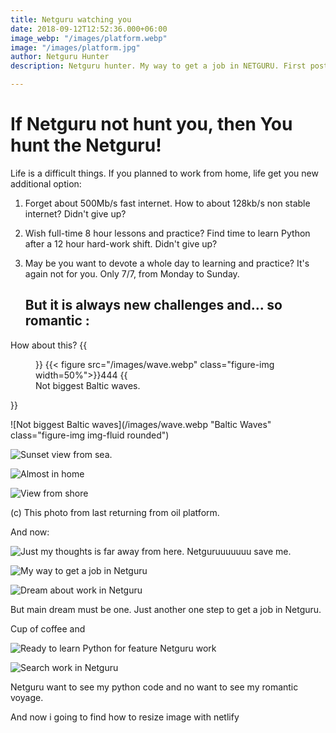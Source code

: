 ```yaml
---
title: Netguru watching you
date: 2018-09-12T12:52:36.000+06:00
image_webp: "/images/platform.webp"
image: "/images/platform.jpg"
author: Netguru Hunter
description: Netguru hunter. My way to get a job in NETGURU. First post.

---
```

# If Netguru not hunt you, then You hunt the Netguru!

Life is a difficult things. If you planned to work from home, life get you new additional option:

1. Forget about 500Mb/s fast internet. How to about 128kb/s non stable internet? Didn't give up?
2. Wish full-time 8 hour lessons and practice? Find time to learn Python after a 12 hour hard-work shift. Didn't give up?
3. May be you want to devote a whole day to learning and practice? It's again not for  you. Only 7/7, from Monday to Sunday.

   ## But it is always new challenges and... so romantic :

How about this?
{{<figure class="figure" style="width=300px">}}
{{< figure src="/images/wave.webp" class="figure-img width=50%">}}444
 {{ <figcaption class="figure-caption">Not biggest Baltic waves.</figcaption>
</figure>}}

![Not biggest Baltic waves](/images/wave.webp "Baltic Waves" class="figure-img img-fluid rounded")

![Sunset view from sea.](/images/sunset_panorama.webp "Sunset")

![Almost in home](/images/sunset_wlad.webp "Sunset in port")

![View from shore](/images/wladyslawowo.webp "Twilight port")

(c) This photo from last returning from oil platform.

And now:

![Just my thoughts is far away from here. Netguruuuuuuu save me.](/images/basket.webp "Escape from reality")

![My way to get a job in Netguru](/images/simple-equipment.webp "Just simple equipment for non-Netguru work")

![Dream about work in Netguru](/images/tanker.jpg "Dream about work in Netguru")

But main dream must be one.
Just another one step to get a job in Netguru.

Cup of coffee and

![Ready to learn Python for feature Netguru work](/images/uptodate.webp "System up to date for netguru hunter")

![Search work in Netguru](/images/pycharm.webp "Work for Netguru portfolio with Pycharm")

Netguru want to see my python code and no want to see my romantic voyage.

And now i going to find how to resize image with netlify